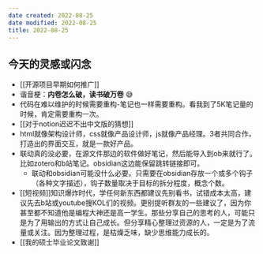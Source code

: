 ```yaml
---
date created: 2022-08-25
date modified: 2022-08-25
title: 2022-08-25
---
```


## 今天的灵感或闪念

- [[开源项目早期如何推广]]
- 谐音梗：**内卷怎么破，读书破万卷** 😅
- 代码在难以维护的时候需要重构-笔记也一样需要重构。看我到了5K笔记量的时候，肯定需要重构一次。
- [[对于notion迟迟不出中文版的猜想]]
- html就像架构设计师，css就像产品设计师，js就像产品经理。3者共同合作，打造出的界面交互，就是一款好产品。
- 联动真的没必要，在源文件那边的软件做好笔记，然后能导入到ob来就行了。比如zotero和b站笔记。obsidian这边能保留跳转链接即可。
	- 联动和obsidian可能没什么必要。只需要在obsidian存放一个或多个钩子（各种文字描述），钩子数量取决于目标的拆分程度，概念个数。
- [[短视频]]知识爆炸时代，学任何新东西都建议先别看书，试错成本太高，建议先去b站或youtube搜KOL们的视频。更别提听群友的一些建议了，因为你甚至都不知道他是编程大神还是高一学生。那些分享自己的思考的人，可能只是为了用输出的方式让自己成长。但分享精心整理过资源的人，一定是为了流量或关注。因为整理过程，是枯燥乏味，缺少思维能力成长的。
- [[我的硕士毕业论文致谢]]
